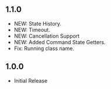 ## 1.1.0

* NEW: State History.
* NEW: Timeout.
* NEW: Cancellation Support
* NEW: Added Command State Getters.
* Fix: Running class name.


## 1.0.0

* Initial Release
